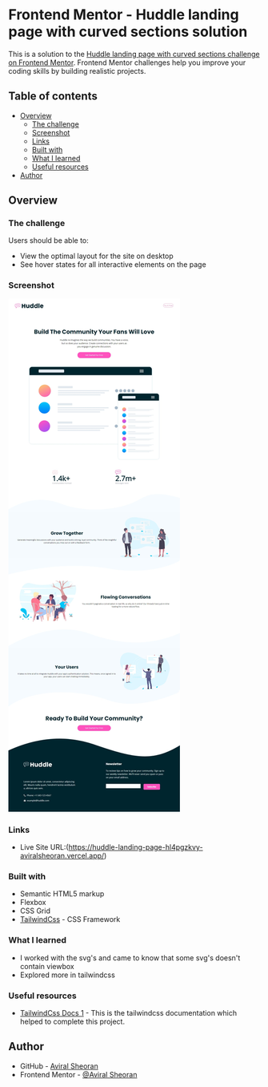 # Frontend Mentor - Huddle landing page with curved sections solution

This is a solution to the [Huddle landing page with curved sections challenge on Frontend Mentor](https://www.frontendmentor.io/challenges/huddle-landing-page-with-curved-sections-5ca5ecd01e82137ec91a50f2). Frontend Mentor challenges help you improve your coding skills by building realistic projects. 

## Table of contents

- [Overview](#overview)
  - [The challenge](#the-challenge)
  - [Screenshot](#screenshot)
  - [Links](#links)
  - [Built with](#built-with)
  - [What I learned](#what-i-learned)
  - [Useful resources](#useful-resources)
- [Author](#author)

## Overview

### The challenge

Users should be able to:

- View the optimal layout for the site on desktop
- See hover states for all interactive elements on the page

### Screenshot

![](./public/images/screenshot.jpeg)

### Links

- Live Site URL:(https://huddle-landing-page-hl4pgzkvy-aviralsheoran.vercel.app/)

### Built with

- Semantic HTML5 markup
- Flexbox
- CSS Grid
- [TailwindCss](https://tailwindcss.com/) - CSS Framework

### What I learned

- I worked with the svg's and came to know that some svg's doesn't contain viewbox
- Explored more in tailwindcss

### Useful resources

- [TailwindCss Docs 1](https://www.tailwindcss.com/docs) - This is the tailwindcss documentation which helped to complete this project.

## Author

- GitHub - [Aviral Sheoran](https://www.github.com/AviralSheoran)
- Frontend Mentor - [@Aviral Sheoran](https://www.frontendmentor.io/profile/AviralSheoran)
